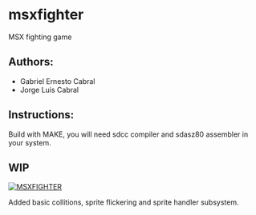 # msxfighter
MSX fighting game 


## Authors:

- Gabriel Ernesto Cabral
- Jorge Luis Cabral


## Instructions:

Build with MAKE, you will need sdcc compiler and sdasz80 assembler in your system.

## WIP
[![MSXFIGHTER](https://img.youtube.com/vi/sNvv10DrwhU/0.jpg)](https://www.youtube.com/watch?v=sNvv10DrwhU)

Added basic collitions, sprite flickering and sprite handler subsystem.

